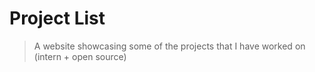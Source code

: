 # Project List

>  A website showcasing some of the projects that I have worked on (intern + open source) 
